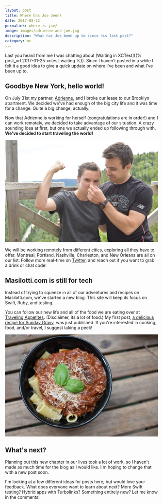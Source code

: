 ```yaml
---
layout: post
title: Where has Joe been?
date: 2017-08-22
permalink: where-is-joe/
image: images/adrienne-and-joe.jpg
description: "What has Joe been up to since his last post?"
category: me
---
```


Last you heard from me I was chatting about [Waiting in XCTest]({% post_url 2017-01-25-xctest-waiting %}). Since I haven't posted in a while I felt it a good idea to give a quick update on where I've been and what I've been up to.

## Goodbye New York, hello world!

On July 31st my partner, [Adrienne](https://twitter.com/adrienneksmith), and I broke our lease to our Brooklyn apartment. We decided we've had enough of the big city life and it was time for a change. Quite a big change, actually.

Now that Adrienne is working for herself (congratulations are in order!) and I can work remotely, we decided to take advantage of our situation. A crazy sounding idea at first, but one we actually ended up following through with. **We've decided to start traveling the world!**

[![adrienne-and-joe](/images/adrienne-and-joe.jpg)](http://travelingappetites.com/)

We will be working remotely from different cities, exploring all they have to offer. Montreal, Portland, Nashville, Charleston, and New Orleans are all on our list. Follow more real-time on [Twitter](https://twitter.com/joemasilotti), and reach out if you want to grab a drink or chat code!

## Masilotti.com is still for tech

Instead of trying to squeeze in all of our adventures and recipes on Masilotti.com, we've started a new blog. This site will keep its focus on Swift, Ruby, and testing.

You can follow our new life and all of the food we are eating over at [Traveling Appetites](http://travelingappetites.com/). (Disclaimer, its a lot of food.) My first post, [a delicious recipe for Sunday Gravy](http://travelingappetites.com/recipes/sunday-gravy-thursday/), was just published. If you're interested in cooking, food, and/or travel, I suggest taking a peek!

[![sunday-gravy](/images/sunday-gravy.jpg)](http://travelingappetites.com/recipes/sunday-gravy-thursday/)

## What's next?

Planning out this new chapter in our lives took a lot of work, so I haven't made as much time for the blog as I would like. I'm hoping to change that with a new post soon.

I'm looking at a few different ideas for posts here, but would love your feedback. What does everyone want to learn about next? More Swift testing? Hybrid apps with Turbolinks? Something entirely new? Let me know in the comments!
